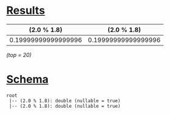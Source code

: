 # [Results](#tab/results)

|(2.0 % 1.8)        |(2.0 % 1.8)        |
|-------------------|-------------------|
|0.19999999999999996|0.19999999999999996|

_(top = 20)_

# [Schema](#tab/schema)

```shell
root
 |-- (2.0 % 1.8): double (nullable = true)
 |-- (2.0 % 1.8): double (nullable = true)

```
